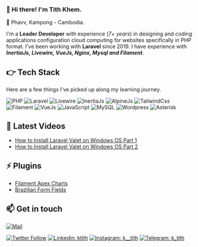 ### 👋 Hi there! I'm Tith Khem.

📍 Phavv, Kampong - Cambodia.

I'm a **Leader Developer** with experience (*7+ years*) in designing and coding applications configuration cloud computing for websites specifically in PHP format. I've been working with **Laravel** since 2019. I have experience with ***InertiaJs, Livewire, VueJs, Nginx, Mysql and Filament***.

## 👉 Tech Stack

Here are a few things I've picked up along my learning journey.

![PHP](https://img.shields.io/badge/-PHP-7a86b8?style=for-the-badge&logo=php&logoColor=white)
![Laravel](https://img.shields.io/badge/Laravel-f9322c?style=for-the-badge&logo=laravel&logoColor=white)
![Livewire](https://img.shields.io/badge/Livewire-fb70a9?style=for-the-badge&logo=livewire&logoColor=white)
![InertiaJs](https://img.shields.io/badge/InertiaJs-8d5aea?style=for-the-badge&logo=javascript&logoColor=white)
![AlpineJs](https://img.shields.io/badge/AlpineJs-77c1d2?style=for-the-badge&logo=javascript&logoColor=white)
![TailwindCss](https://img.shields.io/badge/TailwindCss-38bdf8?style=for-the-badge&logo=tailwindcss&logoColor=white)
![Filament](https://img.shields.io/badge/Filament-eab308?style=for-the-badge&logo=laravel&logoColor=white)
![VueJs](https://img.shields.io/badge/VueJs-42b883?style=for-the-badge&logo=v&logoColor=white)
![JavaScript](https://img.shields.io/badge/JS-F7DF1E?style=for-the-badge&logo=javascript&logoColor=white)
![MySQL](https://img.shields.io/badge/MySQL-3e6e93?style=for-the-badge&logo=mysql&logoColor=white)
![Wordpress](https://img.shields.io/badge/Wordpress-23282d?style=for-the-badge&logo=wordpress&logoColor=white)
![Asterisk](https://img.shields.io/badge/Asterisk-f6772f?style=for-the-badge&logo=php&logoColor=white)

## 📖  Latest Videos

- [How to Install Laravel Valet on Windows OS Part 1](https://www.youtube.com/watch?v=tW_L-ms-J2I)
- [How to Install Laravel Valet on Windows OS Part 2](https://www.youtube.com/watch?v=2ejeiDriWXo)

## ⚡  Plugins

- [Filament Apex Charts](https://filamentphp.com/plugins/apex-charts)
- [Brazilian Form Fields](https://filamentphp.com/plugins/brazilian-form-fields)


## 📫 Get in touch

[![Mail](https://img.shields.io/badge/titkhem@gmail.com-fff?style=for-the-badge&logo=gmail&logoColor=red)](mailto:titkhem@gmail.com)

[![Twitter Follow](https://img.shields.io/twitter/follow/tit_khem80509?label=Follow)](https://twitter.com/tit_khem80509)
[![Linkedin: ktith](https://img.shields.io/badge/-ktith-blue?style=flat-square&logo=Linkedin&logoColor=white&link=https://www.linkedin.com/in/ktith)](https://www.linkedin.com/in/ktith/)
[![Instagram: k__tith](https://img.shields.io/badge/-k_tith?style=float&logo=Instagram&logoColor=E1306C&label=k_tith&labelColor=%20%23fccc63%20&color=%20%23fccc63%20)](https://www.instagram.com/k__tith/)
[![Telegram: k_tith](https://img.shields.io/badge/-k_tith?style=float&logo=Telegram&logoColor=white&label=k_tith&labelColor=%232AABEE&color=%20%232AABEE)](https://www.tme.com/k_tith/)
